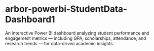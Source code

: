 # arbor-powerbi-StudentData-Dashboard1
An interactive Power BI dashboard analyzing student performance and engagement metrics — including GPA, scholarships, attendance, and research trends — for data-driven academic insights.
